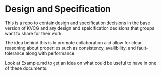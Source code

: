 # Design and Specification

This is a repo to contain design and specification decisions in the base version of KVCG and any design and speicification decisions that groups want to share for their work.

The idea behind this is to promote collaboration and allow for clear reasoning about properties such as consistency, availibility, and fault-tolerance along with performance.

Look at Example.md to get an idea on what could be useful to have in one of these documents.
